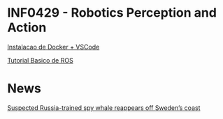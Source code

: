 # INF0429 - Robotics Perception and Action

[Instalacao de Docker + VSCode](https://docs.ros.org/en/humble/How-To-Guides/Setup-ROS-2-with-VSCode-and-Docker-Container.html)

[Tutorial Basico de ROS](http://docs.ros.org/en/humble/Tutorials/Beginner-CLI-Tools.html)

# News
[Suspected Russia-trained spy whale reappears off Sweden’s coast](https://www.theguardian.com/world/2023/may/29/suspected-russia-trained-spy-whale-reappears-off-swedens-coast)
